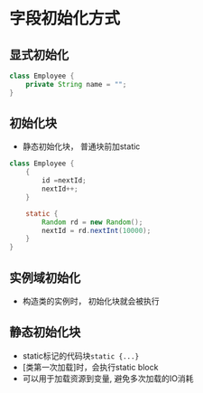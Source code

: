 # 字段初始化方式

## 显式初始化

```java
class Employee {
    private String name = "";
}
```

## 初始化块

- 静态初始化块， 普通块前加static

```java
class Employee {
    {
        id =nextId;
        nextId++;
    }

    static {
        Random rd = new Random();
        nextId = rd.nextInt(10000);
    }
}
```


## 实例域初始化

- 构造类的实例时， 初始化块就会被执行

## 静态初始化块

- static标记的代码块`static {...}`
- [类第一次加载]时，会执行static block
- 可以用于加载资源到变量, 避免多次加载的IO消耗